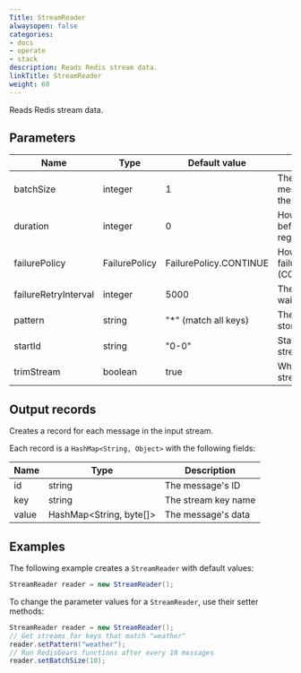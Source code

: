 ```yaml
---
Title: StreamReader
alwaysopen: false
categories:
- docs
- operate
- stack
description: Reads Redis stream data.
linkTitle: StreamReader
weight: 60
---
```


Reads Redis stream data.

## Parameters

| Name | Type | Default value | Description |
|------|------|---------------|-------------|
| batchSize | integer | 1 | The number of new messages that will cause the functions to run |
| duration | integer | 0 | How many seconds to wait before execution, regardless of batch size |
| failurePolicy | FailurePolicy | FailurePolicy.CONTINUE | How to handle execution failure (CONTINUE/ABORT/RETRY) |
| failureRetryInterval | integer | 5000 | The number of seconds to wait before retrying |
| pattern | string | "\*" (match all keys) | The pattern of keys that store streams |
| startId | string | "0-0" | Start reading from this stream ID |
| trimStream | boolean | true | Whether or not to trim the stream |

## Output records

Creates a record for each message in the input stream.

Each record is a `HashMap<String, Object>` with the following fields:

| Name | Type | Description |
|------|------|-------------|
| id | string | The message's ID |
| key | string | The stream key name |
| value | HashMap<String, byte[]> | The message's data |

## Examples

The following example creates a `StreamReader` with default values:

```java
StreamReader reader = new StreamReader();
```

To change the parameter values for a `StreamReader`, use their setter methods:

```java
StreamReader reader = new StreamReader();
// Get streams for keys that match "weather"
reader.setPattern("weather");
// Run RedisGears functions after every 10 messages
reader.setBatchSize(10);
```
